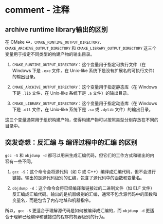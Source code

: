# comment - 注释

## archive runtime library输出的区别

在 CMake 中，`CMAKE_RUNTIME_OUTPUT_DIRECTORY`、`CMAKE_ARCHIVE_OUTPUT_DIRECTORY` 和 `CMAKE_LIBRARY_OUTPUT_DIRECTORY` 这三个变量用于指定不同类型的构建产物的输出目录。

1. `CMAKE_RUNTIME_OUTPUT_DIRECTORY`：这个变量用于指定可执行文件（在 Windows 下是 `.exe` 文件，在 Unix-like 系统下是没有扩展名的可执行文件）的输出目录。

2. `CMAKE_ARCHIVE_OUTPUT_DIRECTORY`：这个变量用于指定静态库（在 Windows 下是 `.lib` 文件，在 Unix-like 系统下是 `.a` 文件）的输出目录。

3. `CMAKE_LIBRARY_OUTPUT_DIRECTORY`：这个变量用于指定动态库（在 Windows 下是 `.dll` 文件，在 Unix-like 系统下是 `.so` 或 `.dylib` 文件）的输出目录。

这三个变量通常用于组织构建产物，使得构建产物可以按照类型分别存放在不同的目录中。

## 突发奇想：反汇编 与 编译过程中的汇编 的区别

`gcc -S` 和 `objdump -d` 都可以用来生成汇编代码，但它们的工作方式和输出的内容有一些不同。

1. `gcc -S`：这个命令会将源代码（如 C 或 C++）编译成汇编代码，但不会进行链接。输出的是源代码级别的汇编，包含了源代码中的函数和变量名。

2. `objdump -d`：这个命令会将已经编译和链接过的二进制文件（如 ELF 文件）反汇编成汇编代码。输出的是机器级别的汇编，通常不包含源代码中的函数和变量名，而是包含了内存地址和机器指令。

所以，`gcc -S` 更适合于理解源代码是如何被编译成汇编的，而 `objdump -d` 更适合于理解已经编译和链接过的程序的机器级别的行为。